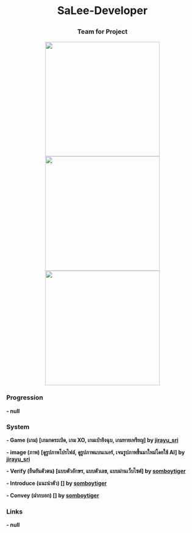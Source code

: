 # <p align="center">SaLee-Developer<p>
### <p align="center">Team for Project<p>
<div align="center">
<a href="https://discord.com/users/1089356674764120125"><img align="center" width="300px" src="https://lanyard.cnrad.dev/api/1089356674764120125"></a>
<a href="https://discord.com/users/710543022412267521"><img align="center" width="300px" src="https://lanyard.cnrad.dev/api/710543022412267521"></a>
<a href="https://discord.com/users/919878532228841532"><img align="center" width="300px" src="https://lanyard.cnrad.dev/api/919878532228841532"></a>
</div>

### Progression
**- null**
### System
**- Game (เกม) [เกมกดระเบิด, เกม XO, เกมเป่ายิงฉุบ, เกมทายเหรียญ] by <a href="https://discord.com/users/1089356674764120125">jirayu_sri<a>**

**- image (ภาพ) [ดูรูปภาพโปรไฟล์, ดูรูปภาพแบนเนอร์, เจนรูปภาพขึ้นมาใหม่โดยใช้ AI] by <a href="https://discord.com/users/1089356674764120125">jirayu_sri<a>**

**- Verify (ยืนยันตัวตน) [แบบตัวอักษร, แบบตัวเลข, แบบผ่านเว็บไซต์] by <a href="https://discord.com/users/919878532228841532">somboytiger<a>**

**- Introduce (แนะนำตัว) [] by <a href="https://discord.com/users/919878532228841532">somboytiger<a>**

**- Convey (ฝากบอก) [] by <a href="https://discord.com/users/919878532228841532">somboytiger<a>**
### Links
**- null**